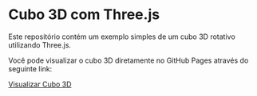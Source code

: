 # Cubo 3D com Three.js

Este repositório contém um exemplo simples de um cubo 3D rotativo utilizando Three.js.

Você pode visualizar o cubo 3D diretamente no GitHub Pages através do seguinte link:

[Visualizar Cubo 3D](https://larybsilva.github.io/cubo-3d/)
